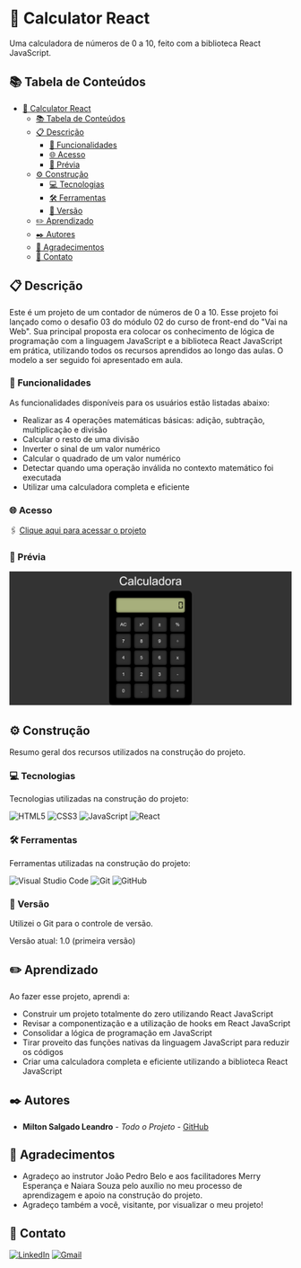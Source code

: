 # 🧮 Calculator React

Uma calculadora de números de 0 a 10, feito com a biblioteca React JavaScript.

## 📚 Tabela de Conteúdos

- [🧮 Calculator React](#-calculator-react)
  - [📚 Tabela de Conteúdos](#-tabela-de-conteúdos)
  - [📋 Descrição](#-descrição)
    - [🚀 Funcionalidades](#-funcionalidades)
    - [🌐 Acesso](#-acesso)
    - [📸 Prévia](#-prévia)
  - [⚙️ Construção](#️-construção)
    - [💻 Tecnologias](#-tecnologias)
    - [🛠️ Ferramentas](#️-ferramentas)
    - [📌 Versão](#-versão)
  - [✏️ Aprendizado](#️-aprendizado)
  - [✒️ Autores](#️-autores)
  - [🎁 Agradecimentos](#-agradecimentos)
  - [📨 Contato](#-contato)

## 📋 Descrição

Este é um projeto de um contador de números de 0 a 10.
Esse projeto foi lançado como o desafio 03 do módulo 02 do curso de front-end do "Vai na Web". Sua principal proposta era colocar os conhecimento de lógica de programação com a linguagem JavaScript e a biblioteca React JavaScript em prática, utilizando todos os recursos aprendidos ao longo das aulas. O modelo a ser seguido foi apresentado em aula.

### 🚀 Funcionalidades

As funcionalidades disponíveis para os usuários estão listadas abaixo:

- Realizar as 4 operações matemáticas básicas: adição, subtração, multiplicação e divisão
- Calcular o resto de uma divisão
- Inverter o sinal de um valor numérico
- Calcular o quadrado de um valor numérico
- Detectar quando uma operação inválida no contexto matemático foi executada
- Utilizar uma calculadora completa e eficiente

### 🌐 Acesso

🖇️ [Clique aqui para acessar o projeto](https://milton-salgado.github.io/calculator-react/)

### 📸 Prévia
<div align="center">
  <img src="./assets/../src/assets/images/desktop-index.png">
</div>


## ⚙️ Construção

Resumo geral dos recursos utilizados na construção do projeto.

### 💻 Tecnologias

Tecnologias utilizadas na construção do projeto:

![HTML5](https://img.shields.io/badge/html5-%23E34F26.svg?style=for-the-badge&logo=html5&logoColor=white)
![CSS3](https://img.shields.io/badge/css3-%231572B6.svg?style=for-the-badge&logo=css3&logoColor=white)
![JavaScript](https://img.shields.io/badge/javascript-%23323330.svg?style=for-the-badge&logo=javascript&logoColor=%23F7DF1E)
![React](https://img.shields.io/badge/react-%2320232a.svg?style=for-the-badge&logo=react&logoColor=%2361DAFB)

### 🛠️ Ferramentas

Ferramentas utilizadas na construção do projeto:

![Visual Studio Code](https://img.shields.io/badge/Visual%20Studio%20Code-0078d7.svg?style=for-the-badge&logo=visual-studio-code&logoColor=white)
![Git](https://img.shields.io/badge/git-%23F05033.svg?style=for-the-badge&logo=git&logoColor=white)
![GitHub](https://img.shields.io/badge/github-%23121011.svg?style=for-the-badge&logo=github&logoColor=white)

### 📌 Versão

Utilizei o Git para o controle de versão. 

Versão atual: 1.0 (primeira versão)

## ✏️ Aprendizado

Ao fazer esse projeto, aprendi a:

- Construir um projeto totalmente do zero utilizando React JavaScript
- Revisar a componentização e a utilização de hooks em React JavaScript
- Consolidar a lógica de programação em JavaScript
- Tirar proveito das funções nativas da linguagem JavaScript para reduzir os códigos
- Criar uma calculadora completa e eficiente utilizando a biblioteca React JavaScript

## ✒️ Autores

* **Milton Salgado Leandro** - *Todo o Projeto* - [GitHub](https://github.com/milton-salgado)

## 🎁 Agradecimentos

* Agradeço ao instrutor João Pedro Belo e aos facilitadores Merry Esperança e Naiara Souza pelo auxílio no meu processo de aprendizagem e apoio na construção do projeto.
* Agradeço também a você, visitante, por visualizar o meu projeto!

## 📨 Contato

[![LinkedIn](https://img.shields.io/badge/linkedin-%230077B5.svg?style=for-the-badge&logo=linkedin&logoColor=white)](www.linkedin.com/in/milton-salgado-leandro)
[![Gmail](https://img.shields.io/badge/Gmail-D14836?style=for-the-badge&logo=gmail&logoColor=white)](mailto:miltonsalgadoleandro@gmail.com)